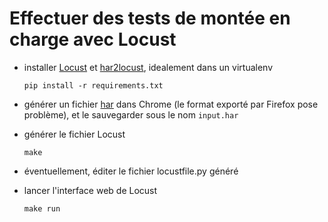 # Effectuer des tests de montée en charge avec Locust

- installer [Locust](https://locust.io/) et [har2locust](https://github.com/SvenskaSpel/har2locust), idealement dans un virtualenv

  `pip install -r requirements.txt`

- générer un fichier [har](https://developer.chrome.com/docs/devtools/network/reference/#save-as-har) dans Chrome (le format exporté par Firefox pose problème), et le sauvegarder sous le nom `input.har`

- générer le fichier Locust

  `make`

- éventuellement, éditer le fichier locustfile.py généré
- lancer l'interface web de Locust

  `make run`
